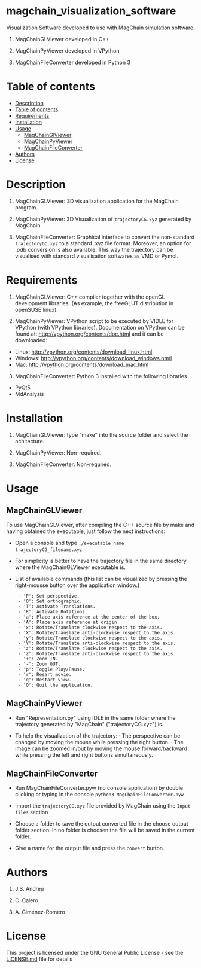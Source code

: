 # magchain_visualization_software
Visualization Software developed to use with MagChain simulation software

1) MagChainGLViewer developed in C++

2) MagChainPyViewer developed in VPython

3) MagChainFileConverter developed in Python 3

Table of contents
=================

<!--ts-->
   * [Description](#description)
   * [Table of contents](#table-of-contents)
   * [Requirements](#requirements)
   * [Installation](#installation)
   * [Usage](#usage)
      * [MagChainGlViewer](#magchainglviewer)
      * [MagChainPyViewer](#magchainpyviewer)
      * [MagChainFileConverter](#magchainfileconverter)
   * [Authors](#authors)
   * [License](#license)
<!--te-->

# Description
1) MagChainGLViewer: 3D visualization application for the MagChain program.

2) MagChainPyViewer: 3D Visualization of `trajectoryCG.xyz` generated by MagChain

3) MagChainFileConverter: Graphical interface to convert the non-standard `trajectoryGC.xyz` to a standard .xyz file format. Moreover, an option for .pdb conversion is also available. This way the trajectory can be visualised with standard visualisation softwares as VMD or Pymol.

# Requirements
1) MagChainGLViewer: C++ compiler together with the openGL development libraries. (As example, the freeGLUT distribution in openSUSE linux).

2) MagChainPyViewer: VPython script to be executed by VIDLE for VPython (with VPython libraries). Documentation on VPython can be found at: http://vpython.org/contents/doc.html and it can be downloaded:

  - Linux: http://vpython.org/contents/download_linux.html
  - Windows: http://vpython.org/contents/download_windows.html
  - Mac: http://vpython.org/contents/download_mac.html
  
3) MagChainFileConverter: Python 3 installed with the following libraries

- PyQt5
- MdAnalysis

# Installation
1) MagChainGLViewer: type "make" into the source folder and select the achitecture.

2) MagChainPyViewer: Non-required.

3) MagChainFileConverter: Non-required.

# Usage

## MagChainGLViewer

To use MagChainGLViewer, after compiling the C++ source file by make and having obtained the executable, just follow the next instructions:

- Open a console and type `./executable_name trajectoryCG_filename.xyz`.
- For simplicity is better to have the trajectory file in the same directory where the MagChainGLViewer executable is.

- List of available commands (this list can be visualized by pressing the right-mousse button over the application window.)

       - 'P': Set perspective.
       - 'O': Set orthographic.
       - 'T': Activate Translations.
       - 'R': Activate Rotations.
       - 'a': Place axis reference at the center of the box.
       - 'A': Place axis reference at origin.
       - 'x': Rotate/Translate clockwise respect to the axis.
       - 'X': Rotate/Translate anti-clockwise respect to the axis.
       - 'y': Rotate/Translate clockwise respect to the axis.
       - 'Y': Rotate/Translate anti-clockwise respect to the axis.
       - 'z': Rotate/Translate clockwise respect to the axis.
       - 'Z': Rotate/Translate anti-clockwise respect to the axis.
       - '+': Zoom IN.
       - '-': Zoom OUT.
       - 'p': Toggle Play/Pause.   
       - 'r': Resart movie.                        
       - 'q': Restart view. 
       - 'Q': Quit the application.

## MagChainPyViewer
- Run "Representation.py" using IDLE in the same folder where the trajectory
	  generated by "MagChain" ("trajectoryCG.xyz") is.
    
- To help the visualization of the trajectory:
	    · The perspective can be changed by moving the mouse while pressing the right button. 
	    · The image can be zoomed in/out by moving the mouse forward/backward while pressing the left and right buttons       simultaneously.

## MagChainFileConverter
- Run MagChainFileConverter.pyw (no console application) by double clicking or typing in the console `python3 MagChainFileConverter.pyw`

- Import the `trajectoryCG.xyz` file provided by MagChain using the `Input files` section

- Choose a folder to save the output converted file in the choose output folder section. In no folder is choosen the file will be saved in the current folder.

- Give a name for the output file and press the `convert` button.

# Authors

1) J.S. Andreu

2) C. Calero

3) A. Giménez-Romero

# License

This project is licensed under the GNU General Public License - see the [LICENSE.md](https://github.com/magchainsimulationpackage/magchain_visualization_software/blob/master/LICENSE) file for details

